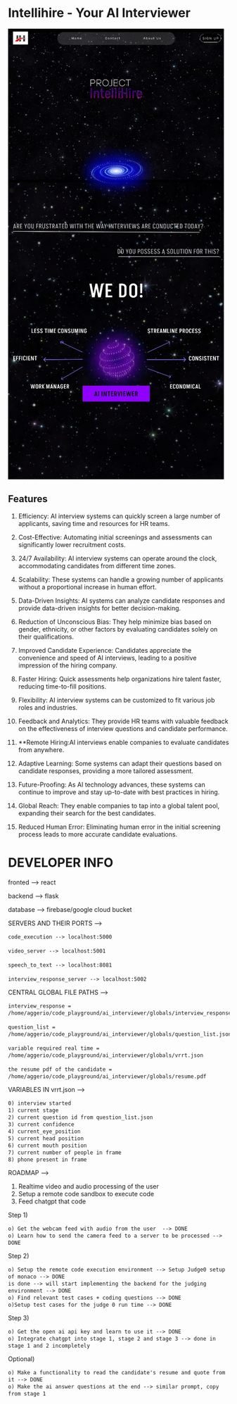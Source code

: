 # Intellihire - Your AI Interviewer

![product explaining image](https://github.com/Aggerio/AI_Interviewer/blob/Master/images/description.jpeg)


## Features
1. Efficiency: AI interview systems can quickly screen a large number of applicants, saving time and resources for HR teams.


3. Cost-Effective: Automating initial screenings and assessments can significantly lower recruitment costs.

4. 24/7 Availability: AI interview systems can operate around the clock, accommodating candidates from different time zones.

5. Scalability: These systems can handle a growing number of applicants without a proportional increase in human effort.

6. Data-Driven Insights: AI systems can analyze candidate responses and provide data-driven insights for better decision-making.

7. Reduction of Unconscious Bias: They help minimize bias based on gender, ethnicity, or other factors by evaluating candidates solely on their qualifications.

8. Improved Candidate Experience: Candidates appreciate the convenience and speed of AI interviews, leading to a positive impression of the hiring company.

9. Faster Hiring: Quick assessments help organizations hire talent faster, reducing time-to-fill positions.

10. Flexibility: AI interview systems can be customized to fit various job roles and industries.

12. Feedback and Analytics: They provide HR teams with valuable feedback on the effectiveness of interview questions and candidate performance.

13. **Remote Hiring:AI interviews enable companies to evaluate candidates from anywhere.

14. Adaptive Learning: Some systems can adapt their questions based on candidate responses, providing a more tailored assessment.

15. Future-Proofing: As AI technology advances, these systems can continue to improve and stay up-to-date with best practices in hiring.

16. Global Reach: They enable companies to tap into a global talent pool, expanding their search for the best candidates.

17. Reduced Human Error: Eliminating human error in the initial screening process leads to more accurate candidate evaluations.


# DEVELOPER INFO

fronted --> react

backend --> flask 

database --> firebase/google cloud bucket

SERVERS AND THEIR PORTS --> 
```
code_execution --> localhost:5000

video_server --> localhost:5001

speech_to_text --> localhost:8081

interview_response_server --> localhost:5002
```

CENTRAL GLOBAL FILE PATHS --> 

```
interview_response = 
/home/aggerio/code_playground/ai_interviewer/globals/interview_response

question_list =
/home/aggerio/code_playground/ai_interviewer/globals/question_list.json

variable required real time =
/home/aggerio/code_playground/ai_interviewer/globals/vrrt.json

the resume pdf of the candidate = 
/home/aggerio/code_playground/ai_interviewer/globals/resume.pdf
```

VARIABLES IN vrrt.json --> 
```
0) interview started
1) current stage
2) current question id from question_list.json
3) current confidence 
4) current_eye_position 
5) current head position 
6) current mouth position
7) current number of people in frame
8) phone present in frame
```



ROADMAP --> 
1) Realtime video and audio processing of the user
2) Setup a remote code sandbox to execute code
3) Feed chatgpt that code 

Step 1)
```
o) Get the webcam feed with audio from the user  --> DONE 
o) Learn how to send the camera feed to a server to be processed --> DONE
```

Step 2)
```
o) Setup the remote code execution environment --> Setup Judge0 setup of monaco --> DONE
is done --> will start implementing the backend for the judging environment --> DONE
o) Find relevant test cases + coding questions --> DONE
o)Setup test cases for the judge 0 run time --> DONE
```

Step 3)
```
o) Get the open ai api key and learn to use it --> DONE 
o) Integrate chatgpt into stage 1, stage 2 and stage 3 --> done in stage 1 and 2 incompletely
```

Optional)
```
o) Make a functionality to read the candidate's resume and quote from it --> DONE
o) Make the ai answer questions at the end --> similar prompt, copy from stage 1
```
